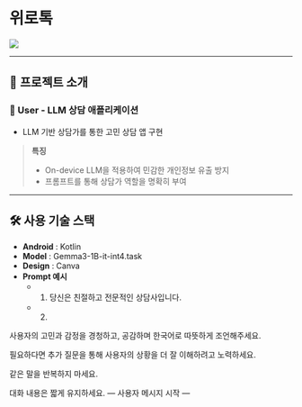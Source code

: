 # 위로톡

<img src="https://github.com/user-attachments/assets/caee16dc-5aa7-4acd-bb56-4515016fff8e">

---

## 📑 프로젝트 소개
### 👤 User - LLM 상담 애플리케이션
- LLM 기반 상담가를 통한 고민 상담 앱 구현

> **특징**  
> - On-device LLM을 적용하여 민감한 개인정보 유출 방지  
> - 프롬프트를 통해 상담가 역할을 명확히 부여

---

## 🛠 사용 기술 스택
- **Android** : Kotlin  
- **Model** : Gemma3-1B-it-int4.task  
- **Design** : Canva  
- **Prompt 예시**
  - 1. 당신은 친절하고 전문적인 상담사입니다.
  - 2. 
사용자의 고민과 감정을 경청하고, 공감하며 한국어로 따뜻하게 조언해주세요.

필요하다면 추가 질문을 통해 사용자의 상황을 더 잘 이해하려고 노력하세요.

같은 말을 반복하지 마세요.

대화 내용은 짧게 유지하세요.
— 사용자 메시지 시작 —
